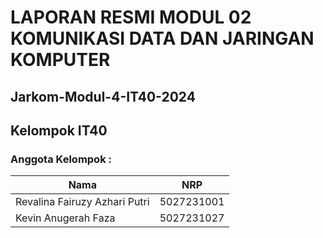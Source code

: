 # LAPORAN RESMI MODUL 02 KOMUNIKASI DATA DAN JARINGAN KOMPUTER

## Jarkom-Modul-4-IT40-2024

## Kelompok IT40

### Anggota Kelompok :

| Nama                          | NRP        |
| ----------------------------- | ---------- |
| Revalina Fairuzy Azhari Putri | 5027231001 |
| Kevin Anugerah Faza           | 5027231027 |